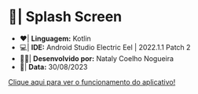 # :iphone:| Splash Screen

- :heart:| **Linguagem:** Kotlin
- :computer:| **IDE:** Android Studio Electric Eel | 2022.1.1 Patch 2
- :woman_technologist:| **Desenvolvido por:** Nataly Coelho Nogueira
- :calendar:| **Data:** 30/08/2023

[Clique aqui para ver o funcionamento do aplicativo!](https://github.com/NatyCN/splashscreen/blob/main/splashscreen.mp4)
